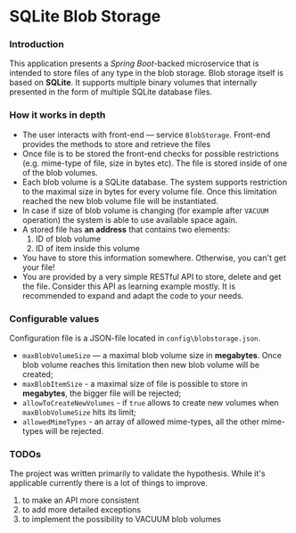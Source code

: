 # SQLite Blob Storage

### Introduction
This application presents a *Spring Boot*-backed microservice that is intended to store
files of any type in the blob storage. Blob storage itself is based on **SQLite**. It supports
multiple binary volumes that internally presented in the form of multiple SQLite database
files.

### How it works in depth
* The user interacts with front-end &mdash; service `BlobStorage`. Front-end provides the methods
to store and retrieve the files
* Once file is to be stored the front-end checks for possible restrictions (e.g. mime-type
of file, size in bytes etc). The file is stored inside of one of the blob volumes.
* Each blob volume is a SQLite database. The system supports
restriction to the maximal size in bytes for every volume file. 
Once this limitation reached the new blob volume file will be instantiated.
* In case if size of blob volume is changing (for example after `VACUUM` operation) the system
is able to use available space again.
* A stored file has **an address** that contains two elements: 
    1) ID of blob volume
    2) ID of item inside this volume
* You have to store this information somewhere. Otherwise, you can't get your file!
* You are provided by a very simple RESTful API to store, delete and get the file. Consider this API
as learning example mostly. It is recommended to expand and adapt the code to your needs.

### Configurable values
Configuration file is a JSON-file located in `config\blobstorage.json`.
* `maxBlobVolumeSize` &mdash; a maximal blob volume size in **megabytes**. Once blob volume reaches this
limitation then new blob volume will be created;
* `maxBlobItemSize` - a maximal size of file is possible to store in **megabytes**, the bigger file will be rejected;
* `allowToCreateNewVolumes` - if `true` allows to create new volumes when `maxBlobVolumeSize` hits its limit;
* `allowedMimeTypes` - an array of allowed mime-types, all the other mime-types will be rejected.

### TODOs
The project was written primarily to validate the hypothesis. While it's applicable
currently there is a lot of things to improve.
1) to make an API more consistent
2) to add more detailed exceptions
3) to implement the possibility to VACUUM blob volumes